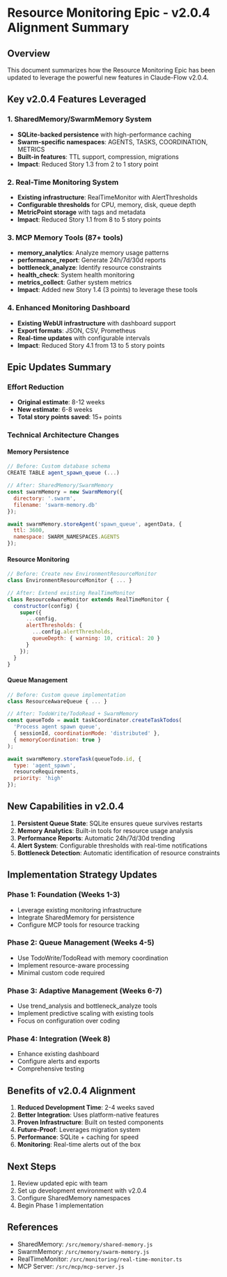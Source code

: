 # Resource Monitoring Epic - v2.0.4 Alignment Summary

## Overview
This document summarizes how the Resource Monitoring Epic has been updated to leverage the powerful new features in Claude-Flow v2.0.4.

## Key v2.0.4 Features Leveraged

### 1. SharedMemory/SwarmMemory System
- **SQLite-backed persistence** with high-performance caching
- **Swarm-specific namespaces**: AGENTS, TASKS, COORDINATION, METRICS
- **Built-in features**: TTL support, compression, migrations
- **Impact**: Reduced Story 1.3 from 2 to 1 story point

### 2. Real-Time Monitoring System
- **Existing infrastructure**: RealTimeMonitor with AlertThresholds
- **Configurable thresholds** for CPU, memory, disk, queue depth
- **MetricPoint storage** with tags and metadata
- **Impact**: Reduced Story 1.1 from 8 to 5 story points

### 3. MCP Memory Tools (87+ tools)
- **memory_analytics**: Analyze memory usage patterns
- **performance_report**: Generate 24h/7d/30d reports
- **bottleneck_analyze**: Identify resource constraints
- **health_check**: System health monitoring
- **metrics_collect**: Gather system metrics
- **Impact**: Added new Story 1.4 (3 points) to leverage these tools

### 4. Enhanced Monitoring Dashboard
- **Existing WebUI infrastructure** with dashboard support
- **Export formats**: JSON, CSV, Prometheus
- **Real-time updates** with configurable intervals
- **Impact**: Reduced Story 4.1 from 13 to 5 story points

## Epic Updates Summary

### Effort Reduction
- **Original estimate**: 8-12 weeks
- **New estimate**: 6-8 weeks
- **Total story points saved**: 15+ points

### Technical Architecture Changes

#### Memory Persistence
```javascript
// Before: Custom database schema
CREATE TABLE agent_spawn_queue (...)

// After: SharedMemory/SwarmMemory
const swarmMemory = new SwarmMemory({
  directory: '.swarm',
  filename: 'swarm-memory.db'
});

await swarmMemory.storeAgent('spawn_queue', agentData, {
  ttl: 3600,
  namespace: SWARM_NAMESPACES.AGENTS
});
```

#### Resource Monitoring
```javascript
// Before: Create new EnvironmentResourceMonitor
class EnvironmentResourceMonitor { ... }

// After: Extend existing RealTimeMonitor
class ResourceAwareMonitor extends RealTimeMonitor {
  constructor(config) {
    super({
      ...config,
      alertThresholds: {
        ...config.alertThresholds,
        queueDepth: { warning: 10, critical: 20 }
      }
    });
  }
}
```

#### Queue Management
```javascript
// Before: Custom queue implementation
class ResourceAwareQueue { ... }

// After: TodoWrite/TodoRead + SwarmMemory
const queueTodo = await taskCoordinator.createTaskTodos(
  'Process agent spawn queue',
  { sessionId, coordinationMode: 'distributed' },
  { memoryCoordination: true }
);

await swarmMemory.storeTask(queueTodo.id, {
  type: 'agent_spawn',
  resourceRequirements,
  priority: 'high'
});
```

## New Capabilities in v2.0.4

1. **Persistent Queue State**: SQLite ensures queue survives restarts
2. **Memory Analytics**: Built-in tools for resource usage analysis
3. **Performance Reports**: Automatic 24h/7d/30d trending
4. **Alert System**: Configurable thresholds with real-time notifications
5. **Bottleneck Detection**: Automatic identification of resource constraints

## Implementation Strategy Updates

### Phase 1: Foundation (Weeks 1-3)
- Leverage existing monitoring infrastructure
- Integrate SharedMemory for persistence
- Configure MCP tools for resource tracking

### Phase 2: Queue Management (Weeks 4-5)
- Use TodoWrite/TodoRead with memory coordination
- Implement resource-aware processing
- Minimal custom code required

### Phase 3: Adaptive Management (Weeks 6-7)
- Use trend_analysis and bottleneck_analyze tools
- Implement predictive scaling with existing tools
- Focus on configuration over coding

### Phase 4: Integration (Week 8)
- Enhance existing dashboard
- Configure alerts and exports
- Comprehensive testing

## Benefits of v2.0.4 Alignment

1. **Reduced Development Time**: 2-4 weeks saved
2. **Better Integration**: Uses platform-native features
3. **Proven Infrastructure**: Built on tested components
4. **Future-Proof**: Leverages migration system
5. **Performance**: SQLite + caching for speed
6. **Monitoring**: Real-time alerts out of the box

## Next Steps

1. Review updated epic with team
2. Set up development environment with v2.0.4
3. Configure SharedMemory namespaces
4. Begin Phase 1 implementation

## References
- SharedMemory: `/src/memory/shared-memory.js`
- SwarmMemory: `/src/memory/swarm-memory.js`
- RealTimeMonitor: `/src/monitoring/real-time-monitor.ts`
- MCP Server: `/src/mcp/mcp-server.js`